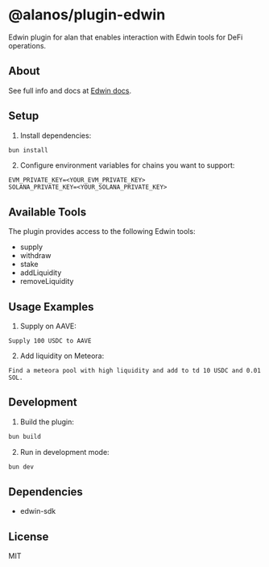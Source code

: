 # @alanos/plugin-edwin

Edwin plugin for alan that enables interaction with Edwin tools for DeFi operations.

## About

See full info and docs at [Edwin docs](https://docs.edwin.finance).

## Setup

1. Install dependencies:

```bash
bun install
```

2. Configure environment variables for chains you want to support:

```env
EVM_PRIVATE_KEY=<YOUR_EVM_PRIVATE_KEY>
SOLANA_PRIVATE_KEY=<YOUR_SOLANA_PRIVATE_KEY>
```

## Available Tools

The plugin provides access to the following Edwin tools:

- supply
- withdraw
- stake
- addLiquidity
- removeLiquidity

## Usage Examples

1. Supply on AAVE:

```
Supply 100 USDC to AAVE
```

2. Add liquidity on Meteora:

```
Find a meteora pool with high liquidity and add to td 10 USDC and 0.01 SOL.
```

## Development

1. Build the plugin:

```bash
bun build
```

2. Run in development mode:

```bash
bun dev
```

## Dependencies

- edwin-sdk

## License

MIT
